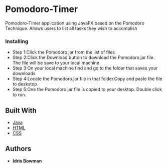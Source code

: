 # Pomodoro-Timer
Pomodoro-Timer application using JavaFX based on the Pomodoro Technique. Allows users to list all tasks they wish to accomplish

### Installing

* Step 1:Click the Pomodoro.jar from the list of files
* Step 2:Click the Download button to download the Pomodoro.jar file. The file will be save to your local machine
* Step 3:On your local machine find and go to the folder that saves your downloads
* Step 4:Locate the Pomodoro.jar file in that folder.Copy and paste the file to deskstop.
* Step 5:One the Pomodoro.jar file is copied to your desktop. Double click to run.


## Built With

* [Java](https://rometools.github.io/rome/)
* [HTML](https://developer.mozilla.org/en-US/docs/Web/HTML)
* [CSS](https://developer.mozilla.org/en-US/docs/Web/HTML)


## Authors

* **Idris Bowman** 

